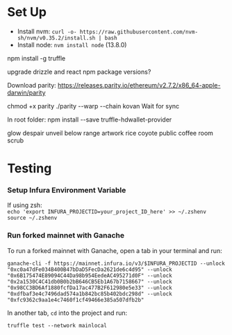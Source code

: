 # Set Up
- Install nvm:
`curl -o- https://raw.githubusercontent.com/nvm-sh/nvm/v0.35.2/install.sh | bash`
- Install node:
`nvm install node` (13.8.0)

npm install -g truffle

upgrade drizzle and react npm package versions?

Download parity:
https://releases.parity.io/ethereum/v2.7.2/x86_64-apple-darwin/parity

chmod +x parity
./parity --warp --chain kovan
Wait for sync

In root folder:
npm install --save truffle-hdwallet-provider


glow despair unveil below range artwork rice coyote public coffee room scrub

# Testing

### Setup Infura Environment Variable

If using zsh:  
`echo 'export INFURA_PROJECTID=your_project_ID_here' >> ~/.zshenv`  
`source ~/.zshenv`

### Run forked mainnet with Ganache

To run a forked mainnet with Ganache, open a tab in your terminal and run:

`ganache-cli -f https://mainnet.infura.io/v3/$INFURA_PROJECTID --unlock "0xc0a47dFe034B400B47bDaD5FecDa2621de6c4d95" --unlock "0x6B175474E89094C44Da98b954EedeAC495271d0F" --unlock "0x2a1530C4C41db0B0b2bB646CB5Eb1A67b7158667" --unlock "0x98CC3BD6Af1880fcfDa17ac477B2F612980e5e33" --unlock "0xdfbaf3e4c7496dad574a1b842bc85b402bdc298d" --unlock "0xfc9362c9aa1e4c7460f1cf49466e385a507dfb2b"`

In another tab, `cd` into the project and run:

`truffle test --network mainlocal`

